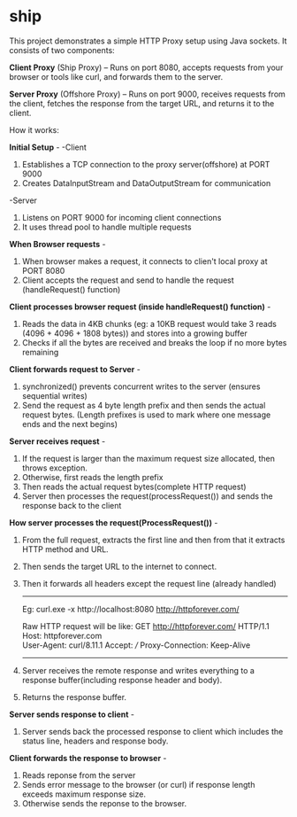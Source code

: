 # ship

This project demonstrates a simple HTTP Proxy setup using Java sockets. It consists of two components:

**Client Proxy** (Ship Proxy) – Runs on port 8080, accepts requests from your browser or tools like curl, and forwards them to the server.

**Server Proxy** (Offshore Proxy) – Runs on port 9000, receives requests from the client, fetches the response from the target URL, and returns it to the client.

How it works:

**Initial Setup** -
-Client
1. Establishes a TCP connection to the proxy server(offshore) at PORT 9000
2. Creates DataInputStream and DataOutputStream for communication

-Server
1. Listens on PORT 9000 for incoming client connections
2. It uses thread pool to handle multiple requests

**When Browser requests** -
1. When browser makes a request, it connects to clien't local proxy at PORT 8080
2. Client accepts the request and send to handle the request (handleRequest() function)

**Client processes browser request (inside handleRequest() function)** -
1. Reads the data in 4KB chunks (eg: a 10KB request would take 3 reads (4096 + 4096 + 1808 bytes)) and stores into a growing buffer
2. Checks if all the bytes are received and breaks the loop if no more bytes remaining

**Client forwards request to Server** - 
1. synchronized() prevents concurrent writes to the server (ensures sequential writes)
2. Send the request as 4 byte length prefix and then sends the actual request bytes. (Length prefixes is used to mark where one message ends and the next begins)

**Server receives request** -
1. If the request is larger than the maximum request size allocated, then throws exception.
2. Otherwise, first reads the length prefix
3. Then reads the actual request bytes(complete HTTP request)
4. Server then processes the request(processRequest()) and sends the response back to the client

**How server processes the request(ProcessRequest())** - 
1. From the full request, extracts the first line and then from that it extracts HTTP method and URL.
2. Then sends the target URL to the internet to connect.
3. Then it forwards all headers except the request line (already handled)
   _______________________________________________________
   Eg: curl.exe -x http://localhost:8080 http://httpforever.com/

    Raw HTTP request will be like:
       GET http://httpforever.com/ HTTP/1.1
       Host: httpforever.com                  
       User-Agent: curl/8.11.1
       Accept: */*
       Proxy-Connection: Keep-Alive
   _______________________________________________________________
5. Server receives the remote response and writes everything to a response buffer(including response header and body).
6. Returns the response buffer.

**Server sends response to client** - 
1. Server sends back the processed response to client which includes the status line, headers and response body.

**Client forwards the response to browser** -
1. Reads reponse from the server
2. Sends error message to the browser (or curl) if response length exceeds maximum response size.
3. Otherwise sends the reponse to the browser.

